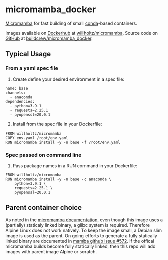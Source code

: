 # micromamba_docker
[Micromamba](https://github.com/mamba-org/mamba#micromamba) for fast building of small [conda](https://docs.conda.io/)-based containers. 

Images available on [Dockerhub](https://hub.docker.com/) at [willholtz/micromamba](https://hub.docker.com/r/willholtz/micromamba). Source code on [GitHub](https://github.com/) at [buildcrew/micromamba_docker](https://github.com/buildcrew/micromamba_docker/).

## Typical Usage

### From a yaml spec file

1. Create define your desired environment in a spec file:

```
name: base
channels:
  - anaconda
dependencies:
  - python=3.9.1
  - requests=2.25.1
  - pyopenssl=20.0.1
```

2. Install from the spec file in your Dockerfile:

```
FROM willholtz/micromamba
COPY env.yaml /root/env.yaml
RUN micromamba install -y -n base -f /root/env.yaml
```

### Spec passed on command line

1. Pass package names in a RUN command in your Dockerfile:

```
FROM willholtz/micromamba
RUN micromamba install -y -n base -c anaconda \
    python=3.9.1 \
    requests=2.25.1 \
    pyopenssl=20.0.1

```

## Parent container choice

As noted in the [micromamba documentation](https://github.com/mamba-org/mamba/blob/master/docs/source/micromamba.md#Installation), even though this image uses a (partially) staticaly linked binary, a glibc system is required. Therefore Alpine Linux does not work natively. To keep the image small, a Debian slim image is used as the parent. On going efforts to generate a fully statically linked binary are documented in [mamba github issue #572](https://github.com/mamba-org/mamba/issues/572). If the offical micromamba builds become fully statically linked, then this repo will add images with parent image Alpine or scratch.
